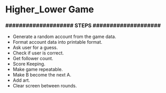 # Higher_Lower Game
<h3>#################### STEPS ####################</h3>
<ul>
<li>Generate a random account from the game data.</li>

<li>Format account data into printable format.</li>

<li> Ask user for a guess.</li>

 <li>Check if user is correct.</li>
 <li>Get follower count.</li>

 <li>Score Keeping.</li>

 <li>Make game repeatable.</li>

 <li>Make B become the next A.</li>

 <li>Add art.</li>

 <li>Clear screen between rounds.</li>
</ul>